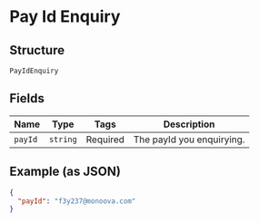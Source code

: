 
# Pay Id Enquiry

## Structure

`PayIdEnquiry`

## Fields

| Name | Type | Tags | Description |
|  --- | --- | --- | --- |
| `payId` | `string` | Required | The payId you enquirying. |

## Example (as JSON)

```json
{
  "payId": "f3y237@monoova.com"
}
```

